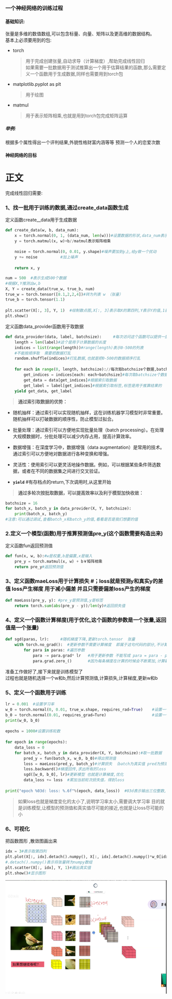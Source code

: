 ### 一个神经网络的训练过程

#### 基础知识:  
张量是多维的数值数组,可以包含标量、向量、矩阵以及更高维的数据结构。  
基本上必须要用到的包:  
- torch
  > 用于完成创建张量,自动求导（计算梯度）,帮助完成线性回归  
  > 如果需要一批数据用于测试推算出一个用于估算结果的函数,那么需要定义一个函数用于生成数据,同样也需要用到torch包 
- matplotlib.pyplot as plt
  > 用于绘图  
- matmul
  > 用于表示矩阵相乘,也就是用到torch包完成矩阵运算  

##### 举例:
根据多个属性得出一个评判结果,外貌性格财富内涵等等 预测一个人的恋爱次数

#### 神经网络的目标
 
# 正文

完成线性回归需要:

### 1、找一批用于训练的数据,通过create_data函数生成
定义函数create__data用于生成数据
``` python
def create_data(w, b, data_num):
    x = torch.normal(0, 1, (data_num, len(w)))#设置数据的形状,data_num表示数据的个数,len(w)表示数据的维度
    y = torch.matmul(x, w)+b//matmul表示矩阵相乘

    noise = torch.normal(0, 0.01, y.shape)#噪声要加到y上,给y做一个扰动
    y += noise          #加上噪声

    return x, y
```

``` python
num = 500  #表示生成500个数据
#根据X,Y推测出w,b
X, Y = create_data(true_w, true_b, num) 
true_w = torch.tensor([8.1,2,2,4])#转为列表 w （张量）
true_b = torch.tensor(1.1)

plt.scatter(X[:, 3], Y, 1)  #绘制散点图,X[:, 3]表示取X的第四列,Y表示Y的值,1表示点的大小
plt.show()
```
定义函数data_provider函数用于取数据  
``` python
def data_provider(data, label, batchsize):     #每次访问这个函数可以提供一批数据
    length = len(label)#这个是用于计算数据的长度
    indices = list(range(length))#range(length)表示0-500的列表
    #不能按顺序取  需要把数据打乱
    random.shuffle(indices)#打乱数据,也就是把0-500的数据顺序打乱

    for each in range(0, length, batchsize)://每次取batchsize个数据,batchsize是根据传过来的参数定的
        get_indices = indices[each: each+batchsize]#每次取batchsize个数据
        get_data = data[get_indices]#根据索引取数据
        get_label = label[get_indices]#根据索引取标签,标签是用于推算结果的
    yield get_data, get_label
```
> **通过索引取数据的优势：**  
- 随机抽样：通过索引可以实现随机抽样，这在训练机器学习模型时非常重要。随机抽样可以打破数据的顺序性，防止模型过拟合。  
- 批量处理：通过索引可以方便地实现批量处理（batch processing）。在处理大规模数据时，分批处理可以减少内存占用，提高计算效率。  
- 数据增强：在深度学习中，数据增强（data augmentation）是常用的技术。通过索引可以方便地对数据进行各种变换和增强。  
- 灵活性：使用索引可以更灵活地操作数据。例如，可以根据某些条件筛选数据，或者在不同的数据集之间进行交叉验证。  

- **`yield`**  #有存档点的return,下次调用时,从这里开始  
> **通过多轮次按批取数据，可以提高效率以及利于模型加快收敛：**
``` python
batchsize = 16
for batch_x, batch_y in data_provider(X, Y, batchsize):
    print(batch_x, batch_y)
#注意:可以通过调试,查看batch_x和batch_y的值,看看是否是我们想要的值
``` 

### 2.定义一个模型(函数)用于推算预测值pre_y(这个函数需要构造出来)  
定义函数fun返回预测值
``` python
def fun(x, w, b):#w是权重,b是偏置,x是输入
    pre_y = torch.matmul(x, w) + b￥矩阵相乘
    return pre_y#返回预测值
```         
### 3、定义函数maeLoss用于计算损失  #；loss就是预测y和真实y的差值 loss产生梯度 用于减小偏差 并且只需要偏差loss产生的梯度
``` python
def maeLoss(pre_y, y): #pre_y是预测值,y是标签
    return torch.sum(abs(pre_y - y))/len(y)#返回损失值
``` 
### 4、定义一个函数计算梯度(用于优化,这个函数的参数是一个张量,返回值是一个张量)
``` python
def sgd(paras, lr):     #随机梯度下降,更新torch.tensor  张量
    with torch.no_grad():  #更新参数不需要计算梯度  即属于这句代码的部分,不计算梯度 
        for para in paras: #遍历参数
            para -= para.grad* lr   #用于更新参数 不能写成 para = para - para.grad*lr
            para.grad.zero_()       #因为每条梯度在计算的时候会不断累加,计算新的梯度就要将使用过的梯度,归0  
``` 
准备工作做好了,接下来就是训练模型了  
过程也就是随机选择一个w和b,然后计算预测值,计算损失,计算梯度,更新w和b
### 5、定义一个函数用于训练
``` python
lr = 0.001  #设置学习率
w_0 = torch.normal(0, 0.01, true_w.shape, requires_rad=True)    #设置一个随机值w  要有形状  这个w需要计算梯度:用requests_grad=True  
b_0 = torch.normal(0.01, requires_grad=Ture)                    #设置一个随机值b
print(w_0, b_0)

epochs = 1000#设置训练轮数

for epoch in range(epochs):
    data_loss = 0
    for batch_x, batch_y in data_provider(X, Y, batchsize):#取一批数据
        pred_y = fun(batch_x, w_0, b_0)#得出预测值
        loss = maeLoss(pred_y, batch_y)#计算损失 （batch为真实值 pred为预测值）
        loss.backward()#梯度回传,求出所有的loss
        sgd([w_0, b_0], lr)#更新模型 也就是计算梯度,优化
        data_loss += loss  #累加当前轮次损失值，得到loss

print("epoch %03d: loss: %.6f"%(epoch, data_loss))  #03d表示输出三位整数,.6f表示输出六位小数
``` 
> 如果loss也就是梯度变化的太小了,说明学习率太小,需要调大学习率
> 目的就是训练模型,让模型的预测值和真实值尽可能的接近,也就是让loss尽可能的小

### 6、可视化
把函数图形 ,散敛图画出来
``` python
idx = 3#表示取第四列
plt.plot(X[:, idx].detach().numpy(), X[:, idx].detach().numpy()*w_0[idx].detach().numpy()+b_0.detach().numpy())#画出预测值,只能取某一列
#.detach().numpy()表示将张量转为numpy数组
plt.scatter(X[:, idx], Y, 1)#画出真实值
plt.show()#显示图形
``` 
![卷积](images/image.png)
